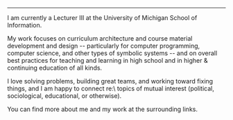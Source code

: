 ---

I am currently a Lecturer III at the University of Michigan School of Information.

My work focuses on curriculum architecture and course material development and design -- particularly for computer programming, computer science, and other types of symbolic systems -- and on overall best practices for teaching and learning in high school and in higher & continuing education of all kinds.

I love solving problems, building great teams, and working toward fixing things, and I am happy to connect re:\ topics of mutual interest (political, sociological, educational, or otherwise).

You can find more about me and my work at the surrounding links.
